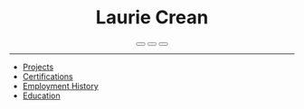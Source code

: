 <center>

<font size="6"><b>Laurie Crean</b></font>

<a href="http://linkedin.com/in/lcrean" target="_blank"><button class="sidebar-btn linkedin-btn"><i class="fa fa-linkedin"></i> </button></a> <a href="http://github.com/lmcrean" target="_blank"><button class="sidebar-btn github-btn"><i class="fa fa-github"></i> </button></a> <a href="mailto:lmcrean@gmail.com" target="_blank" ><button class="sidebar-btn email-btn"><i class="fa fa-envelope"></i> </button></a>

</center>

***

* [Projects](/)
* [Certifications](/certifications)
* [Employment History](/experience)
* [Education](/education)

